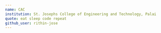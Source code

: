 ```yaml
---
name: CAC
institution: St. Josephs College of Engineering and Technology, Palai
quote: eat sleep code repeat
github_user: rithin-jose
---
```

